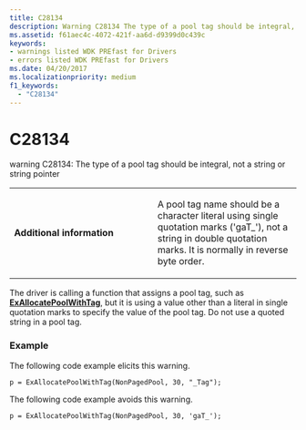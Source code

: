 ```yaml
---
title: C28134
description: Warning C28134 The type of a pool tag should be integral, not a string or string pointer.
ms.assetid: f61aec4c-4072-421f-aa6d-d9399d0c439c
keywords:
- warnings listed WDK PREfast for Drivers
- errors listed WDK PREfast for Drivers
ms.date: 04/20/2017
ms.localizationpriority: medium 
f1_keywords: 
  - "C28134" 
---
```


# C28134


warning C28134: The type of a pool tag should be integral, not a string or string pointer

<table>
<colgroup>
<col width="50%" />
<col width="50%" />
</colgroup>
<tbody>
<tr class="odd">
<td align="left"><p><strong>Additional information</strong></p></td>
<td align="left"><p>A pool tag name should be a character literal using single quotation marks ('gaT_'), not a string in double quotation marks. It is normally in reverse byte order.</p></td>
</tr>
</tbody>
</table>

 

The driver is calling a function that assigns a pool tag, such as [**ExAllocatePoolWithTag**](https://docs.microsoft.com/windows-hardware/drivers/ddi/wdm/nf-wdm-exallocatepoolwithtag), but it is using a value other than a literal in single quotation marks to specify the value of the pool tag. Do not use a quoted string in a pool tag.

### <span id="example"></span><span id="EXAMPLE"></span>Example

The following code example elicits this warning.

```
p = ExAllocatePoolWithTag(NonPagedPool, 30, "_Tag");
```

The following code example avoids this warning.

```
p = ExAllocatePoolWithTag(NonPagedPool, 30, 'gaT_');
```

 

 





